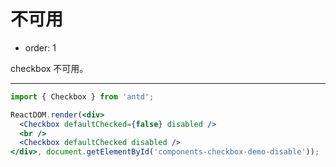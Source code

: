 # 不可用

- order: 1

checkbox 不可用。

---

````jsx
import { Checkbox } from 'antd';

ReactDOM.render(<div>
  <Checkbox defaultChecked={false} disabled />
  <br />
  <Checkbox defaultChecked disabled />
</div>, document.getElementById('components-checkbox-demo-disable'));
````
